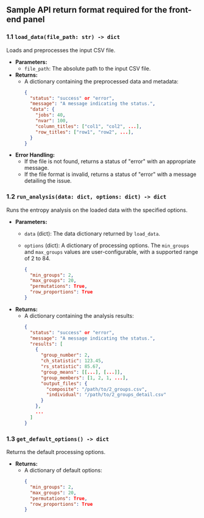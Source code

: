 ## Sample API return format required for the front-end panel

### 1.1 `load_data(file_path: str) -> dict`

Loads and preprocesses the input CSV file.

*   **Parameters:**
    *   `file_path`: The absolute path to the input CSV file.
*   **Returns:**
    *   A dictionary containing the preprocessed data and metadata:
        ```json
        {
          "status": "success" or "error",
          "message": "A message indicating the status.",
          "data": {
            "jobs": 40,
            "nvar": 100,
            "column_titles": ["col1", "col2", ...],
            "row_titles": ["row1", "row2", ...],
          }
        }
        ```
*   **Error Handling:**
    *   If the file is not found, returns a status of "error" with an appropriate message.
    *   If the file format is invalid, returns a status of "error" with a message detailing the issue.

### 1.2 `run_analysis(data: dict, options: dict) -> dict`

Runs the entropy analysis on the loaded data with the specified options.

*   **Parameters:**
    *   `data` (dict): The data dictionary returned by `load_data`.
    *   `options` (dict): A dictionary of processing options. The `min_groups` and `max_groups` values are user-configurable, with a supported range of 2 to 84.
        
        ```json
        {
          "min_groups": 2,
          "max_groups": 20,
          "permutations": True,
          "row_proportions": True
        }
        ```
*   **Returns:**
    *   A dictionary containing the analysis results:
        ```json
        {
          "status": "success" or "error",
          "message": "A message indicating the status.",
          "results": [
            {
              "group_number": 2,
              "ch_statistic": 123.45,
              "rs_statistic": 85.67,
              "group_means": [[...], [...]],
              "group_members": [1, 2, 1, ...],
              "output_files": {
                "composite": "/path/to/2_groups.csv",
                "individual": "/path/to/2_groups_detail.csv"
              }
            },
            ...
          ]
        }
        ```

### 1.3 `get_default_options() -> dict`

Returns the default processing options.

*   **Returns:**
    *   A dictionary of default options:
        ```json
        {
          "min_groups": 2,
          "max_groups": 20,
          "permutations": True,
          "row_proportions": True
        }
        ```
